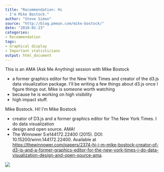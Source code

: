 ```yaml
---
title: "Recommendation: Hi
- I'm Mike Bostock."
author: "Steve Simon"
source: "http://blog.pmean.com/mike-bostock/"
date: "2018-01-23"
categories:
- Recommendation
tags:
- Graphical display
- Important statisticians
output: html_document
---
```


This is an AMA (Ask Me Anything) session with Mike Bostock
- a former
graphics editor for the New York Times and creator of the d3.js data
visualization package. I'll be writing a few things about d3.js once I
figure things out. Mike is someone worth watching
- because he is working
on high visibility
- high impact stuff.

<!---More--->

Mike Bostock. Hi! I'm Mike Bostock
- creator of D3.js and a former
graphics editor for The New York Times. I do data visualization
- design
and open source. AMA!
- The Winnower 5:e144172.22400 (2015). DOI:
10.15200/winn.144172.22400. Available at
<https://thewinnower.com/papers/2374-hi-i-m-mike-bostock-creator-of-d3-js-and-a-former-graphics-editor-for-the-new-york-times-i-do-data-visualization-design-and-open-source-ama>.

![](http://www.pmean.com/images/images/18/mike-bostock01.png)




